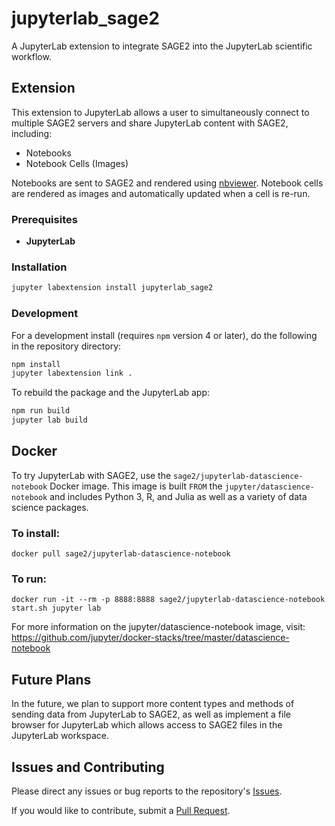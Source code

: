 # jupyterlab_sage2

A JupyterLab extension to integrate SAGE2 into the JupyterLab scientific workflow.

## Extension

This extension to JupyterLab allows a user to simultaneously connect to multiple SAGE2 servers and share JupyterLab content with SAGE2, including:
* Notebooks
* Notebook Cells (Images)

Notebooks are sent to SAGE2 and rendered using [nbviewer](http://nbviewer.jupyter.org/). Notebook cells are rendered as images and automatically updated when a cell is re-run.

### Prerequisites

* **JupyterLab**

### Installation

```bash
jupyter labextension install jupyterlab_sage2
```

### Development

For a development install (requires `npm` version 4 or later), do the following in the repository directory:

```bash
npm install
jupyter labextension link .
```

To rebuild the package and the JupyterLab app:

```bash
npm run build
jupyter lab build
```

## Docker

To try JupyterLab with SAGE2, use the `sage2/jupyterlab-datascience-notebook` Docker image. This image is built `FROM` the `jupyter/datascience-notebook` and includes Python 3, R, and Julia as well as a variety of data science packages. 

### To install:
```
docker pull sage2/jupyterlab-datascience-notebook
```

### To run:
```
docker run -it --rm -p 8888:8888 sage2/jupyterlab-datascience-notebook start.sh jupyter lab
```

For more information on the jupyter/datascience-notebook image, visit: https://github.com/jupyter/docker-stacks/tree/master/datascience-notebook

## Future Plans

In the future, we plan to support more content types and methods of sending data from JupyterLab to SAGE2, as well as implement a file browser for JupyterLab which allows access to SAGE2 files in the JupyterLab workspace.

## Issues and Contributing
Please direct any issues or bug reports to the repository's [Issues](https://github.com/AndrewTBurks/jupyterlab_sage2/issues).

If you would like to contribute, submit a [Pull Request](https://github.com/AndrewTBurks/jupyterlab_sage2/pulls).